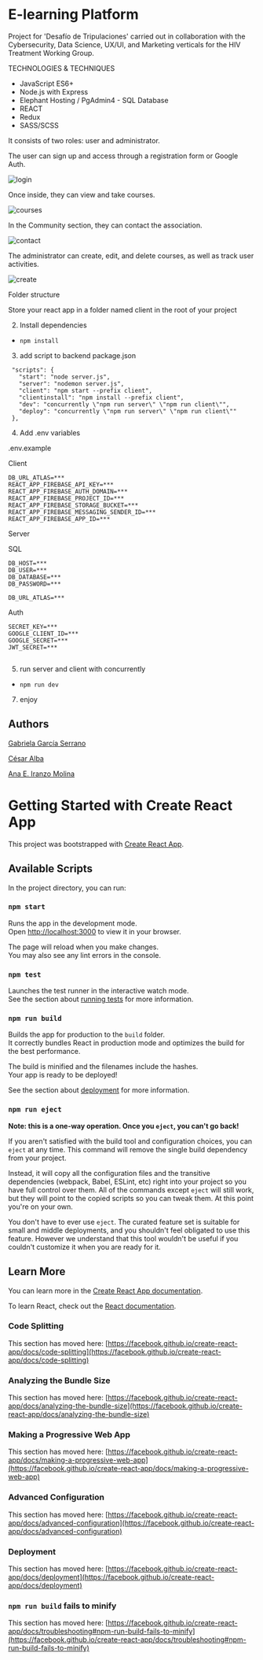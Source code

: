 # E-learning Platform

Project for 'Desafío de Tripulaciones' carried out in collaboration with the Cybersecurity, Data Science, UX/UI, and Marketing verticals for the HIV Treatment Working Group.

TECHNOLOGIES & TECHNIQUES 
- JavaScript ES6+
- Node.js with Express
- Elephant Hosting / PgAdmin4 - SQL Database
- REACT
- Redux
- SASS/SCSS

It consists of two roles: user and administrator.

The user can sign up and access through a registration form or Google Auth.

<img src='./client/public/Screenshot from 2023-05-16 22-31-27.png' alt="login" />

Once inside, they can view and take courses.

<img src='./client/public/Screenshot from 2023-05-16 22-31-51.png' alt="courses" />

In the Community section, they can contact the association.

<img src='./client/public/Screenshot from 2023-05-16 22-32-14.png' alt="contact" />

The administrator can create, edit, and delete courses, as well as track user activities.


<img src='./client/public/Screenshot from 2023-05-16 22-33-03.png' alt="create" />

Folder structure

 Store your react app in a folder named client in the root of your project

 2. Install dependencies
  - `npm install `

 3. add script to backend package.json
 ```
  "scripts": {
    "start": "node server.js",
    "server": "nodemon server.js",
    "client": "npm start --prefix client",
    "clientinstall": "npm install --prefix client",
    "dev": "concurrently \"npm run server\" \"npm run client\"",
    "deploy": "concurrently \"npm run server\" \"npm run client\""
  },
   ```
  
  4. Add .env variables


  .env.example

Client

```
DB_URL_ATLAS=***
REACT_APP_FIREBASE_API_KEY=***
REACT_APP_FIREBASE_AUTH_DOMAIN=***
REACT_APP_FIREBASE_PROJECT_ID=***
REACT_APP_FIREBASE_STORAGE_BUCKET=***
REACT_APP_FIREBASE_MESSAGING_SENDER_ID=***
REACT_APP_FIREBASE_APP_ID=***
```

Server

SQL
```
DB_HOST=***
DB_USER=***
DB_DATABASE=***
DB_PASSWORD=***

DB_URL_ATLAS=***
```
Auth

```
SECRET_KEY=***
GOOGLE_CLIENT_ID=***
GOOGLE_SECRET=***
JWT_SECRET=***
 
```

  
  5. run server and client with concurrently
  
  - `npm run dev`
  
  7. enjoy

## Authors

[Gabriela García Serrano](https://github.com/GabrielaSpace)

[César Alba](https://github.com/Cesario87)

[Ana E. Iranzo Molina](https://github.com/AnaIranzo)


# Getting Started with Create React App

This project was bootstrapped with [Create React App](https://github.com/facebook/create-react-app).

## Available Scripts

In the project directory, you can run:

### `npm start`

Runs the app in the development mode.\
Open [http://localhost:3000](http://localhost:3000) to view it in your browser.

The page will reload when you make changes.\
You may also see any lint errors in the console.

### `npm test`

Launches the test runner in the interactive watch mode.\
See the section about [running tests](https://facebook.github.io/create-react-app/docs/running-tests) for more information.

### `npm run build`

Builds the app for production to the `build` folder.\
It correctly bundles React in production mode and optimizes the build for the best performance.

The build is minified and the filenames include the hashes.\
Your app is ready to be deployed!

See the section about [deployment](https://facebook.github.io/create-react-app/docs/deployment) for more information.

### `npm run eject`

**Note: this is a one-way operation. Once you `eject`, you can't go back!**

If you aren't satisfied with the build tool and configuration choices, you can `eject` at any time. This command will remove the single build dependency from your project.

Instead, it will copy all the configuration files and the transitive dependencies (webpack, Babel, ESLint, etc) right into your project so you have full control over them. All of the commands except `eject` will still work, but they will point to the copied scripts so you can tweak them. At this point you're on your own.

You don't have to ever use `eject`. The curated feature set is suitable for small and middle deployments, and you shouldn't feel obligated to use this feature. However we understand that this tool wouldn't be useful if you couldn't customize it when you are ready for it.

## Learn More

You can learn more in the [Create React App documentation](https://facebook.github.io/create-react-app/docs/getting-started).

To learn React, check out the [React documentation](https://reactjs.org/).

### Code Splitting

This section has moved here: [https://facebook.github.io/create-react-app/docs/code-splitting](https://facebook.github.io/create-react-app/docs/code-splitting)

### Analyzing the Bundle Size

This section has moved here: [https://facebook.github.io/create-react-app/docs/analyzing-the-bundle-size](https://facebook.github.io/create-react-app/docs/analyzing-the-bundle-size)

### Making a Progressive Web App

This section has moved here: [https://facebook.github.io/create-react-app/docs/making-a-progressive-web-app](https://facebook.github.io/create-react-app/docs/making-a-progressive-web-app)

### Advanced Configuration

This section has moved here: [https://facebook.github.io/create-react-app/docs/advanced-configuration](https://facebook.github.io/create-react-app/docs/advanced-configuration)

### Deployment

This section has moved here: [https://facebook.github.io/create-react-app/docs/deployment](https://facebook.github.io/create-react-app/docs/deployment)

### `npm run build` fails to minify

This section has moved here: [https://facebook.github.io/create-react-app/docs/troubleshooting#npm-run-build-fails-to-minify](https://facebook.github.io/create-react-app/docs/troubleshooting#npm-run-build-fails-to-minify)
